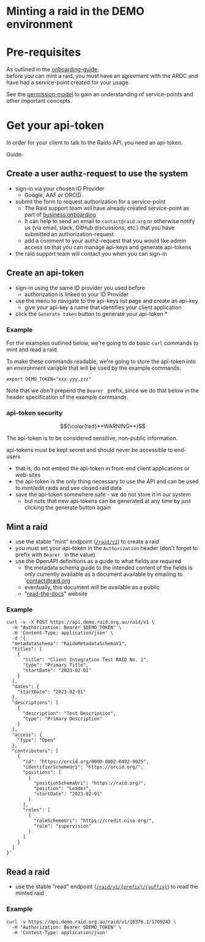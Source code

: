 # Minting a raid in the DEMO environment

# Pre-requisites

As outlined in the [onboarding-guide](./api-client-onboarding-guide.md);  
before you can mint a raid, you must have an agreement with the ARDC and have 
had a service-point created for your usage.

See the [permission-model](./permission-model.md) to gain an understanding 
of service-points and other important concepts.


# Get your api-token

In order for your client to talk to the Raido API, you need an api-token.

Guide:

## Create a user authz-request to use the system 
* sign-in via your chosen ID Provider
  * Google, AAF or ORCID
* submit the form to request authorization for a service-point
  * The Raid support team will have already created service-point as part of 
  [business onboarding](./api-client-onboarding-guide.md#business-onboarding)
  * It can help to send an email to `contact@raid.org` or otherwise notify
    us (via email, slack, GitHub discussions, etc.) that you have submitted an 
    authorization-request
  * add a comment to your authz-request that you would like admin access so 
  that you can manage api-keys and generate api-tokens
* the raid support team will contact you when you can sign-in

## Create an api-token

* sign-in using the same ID provider you used before
  * authorization is linked to your ID Provider
* use the menu to navigate to the api-keys list page and create an api-key
  * give your api-key a name that identifies your client application
* click the `Generate token` button to generate your api-token
  *

### Example

For the examples outlined below, we're going to do basic `curl` commands to 
mint and read a raid.

To make these commands readable, we're going to store the api-token into an 
environment variable that will be used by the example commands:
```
export DEMO_TOKEN="xxx.yyy.zzz"
```

Note that we _don't_ prepend the `Bearer ` prefix, since we do that below in
the header specification of the example commands.

### api-token security

$${\color{red}**WARNING**}$$

The api-token is to be considered sensitive, non-public information.

api-tokens must be kept secret and should never be accessible to 
end-users
  * that is, do not embed the api-token in front-end client applications or 
  web-sites
  * the api-token is the only thing necessary to use the API and can be used
    to mint/edit raids and see closed raid data
  * save the api-token somewhere safe - we do not store it in our system
    * but note that new api-tokens can be generated at any time by just 
    clicking the generate button again


## Mint a raid
* use the stable "mint" endpoint 
([`/raid/v1`](/api-svc/idl-raid-v2/src/raido-openapi-3.0.yaml))
to create a raid
* you must set your api-token in the `Authorization` header (don't forget to 
prefix with `Bearer ` in the value)
* use the OpenAPI definitions as a guide to what fields are required
  * the metadata schema guide to the intended content of the fields is 
  only currently available as a document available by emailing to 
  `contact@raid.org
  * eventually, this document will be available as a public 
  * "[read-the-docs](https://readthedocs.org/)" website

### Example
```
curl -v -X POST https://api.demo.raid.org.au/raid/v1 \
  -H "Authorization: Bearer $DEMO_TOKEN" \
  -H 'Content-Type: application/json' \
  -d '{
  "metadataSchema": "RaidoMetadataSchemaV1",
  "titles": [
    {
      "title": "Client Integration Test RAID No. 1",
      "type": "Primary Title",
      "startDate": "2023-02-01"
    }
  ],
  "dates": {
    "startDate": "2023-02-01"
  },
  "descriptions": [
    {
      "description": "Test Description",
      "type": "Primary Description"
    }
  ],
  "access": {
    "type": "Open"
  },
  "contributors": [
    {
      "id": "https://orcid.org/0000-0002-6492-9025",
      "identifierSchemeUri": "https://orcid.org/",
      "positions": [
        {
          "positionSchemaUri": "https://raid.org/",
          "position": "Leader",
          "startDate": "2023-02-01"
        }
      ],
      "roles": [
        {
          "roleSchemeUri": "https://credit.niso.org/",
          "role": "supervision"
        }
      ]
    }
  ]
}'
```

## Read a raid
 
* use the stable "read" endpoint 
([`/raid/v1/{prefix}/{suffix}`](/api-svc/idl-raid-v2/src/raido-openapi-3.0.yaml)) 
to read the minted raid

### Example
```
curl -v https://api.demo.raid.org.au/raid/v1/10378.1/1709242 \
  -H "Authorization: Bearer $DEMO_TOKEN" \
  -H 'Content-Type: application/json' 
```
